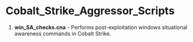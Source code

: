 # Cobalt_Strike_Aggressor_Scripts
1. **win_SA_checks.cna** - Performs post-exploitation windows situational awareness commands in Cobalt Strike.
